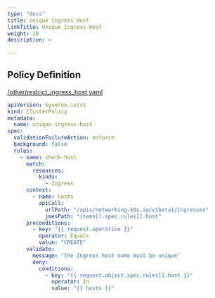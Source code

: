 ```yaml
---
type: "docs"
title: Unique Ingress Host
linkTitle: Unique Ingress Host
weight: 28
description: >
    
---
```


## Policy Definition
<a href="https://github.com/kyverno/policies/raw/main//other/restrict_ingress_host.yaml" target="-blank">/other/restrict_ingress_host.yaml</a>

```yaml
apiVersion: kyverno.io/v1
kind: ClusterPolicy
metadata:
  name: unique-ingress-host
spec:
  validationFailureAction: enforce
  background: false
  rules:
    - name: check-host
      match:
        resources:
          kinds:
            - Ingress
      context:
        - name: hosts
          apiCall:
            urlPath: "/apis/networking.k8s.io/v1beta1/ingresses"
            jmesPath: "items[].spec.rules[].host"
      preconditions:
        - key: "{{ request.operation }}"
          operator: Equals
          value: "CREATE"
      validate:
        message: "the Ingress host name must be unique"
        deny:
          conditions:
            - key: "{{ request.object.spec.rules[].host }}"
              operator: In
              value: "{{ hosts }}"

```
